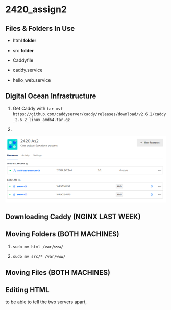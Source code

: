# 2420_assign2

## Files & Folders In Use

 - html **folder**
 
 - src **folder**
 
 - Caddyfile
 
 - caddy.service
 
 - hello_web.service

## Digital Ocean Infrastructure

  1. Get Caddy with `tar xvf https://github.com/caddyserver/caddy/releases/download/v2.6.2/caddy_2.6.2_linux_amd64.tar.gz`

  2.  

![DOI](/Images/DOI.png)

## Downloading Caddy **(NGINX LAST WEEK)**

## Moving Folders **(BOTH MACHINES)**

  1. `sudo mv html /var/www/`
  
  2. `sudo mv src/* /var/www/`

## Moving Files **(BOTH MACHINES)**

## Editing HTML
to be able to tell the two servers apart, 
